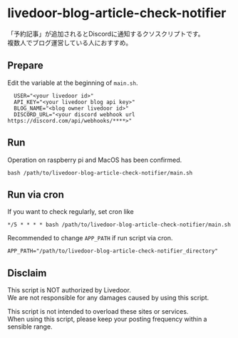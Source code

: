 # livedoor-blog-article-check-notifier

「予約記事」が追加されるとDiscordに通知するクソスクリプトです。<br>
複数人でブログ運営している人におすすめ。

## Prepare

Edit the variable at the beginning of `main.sh`.
```
  USER="<your livedoor id>"
  API_KEY="<your livedoor blog api key>"
  BLOG_NAME="<blog owner livedoor id>"
  DISCORD_URL="<your discord webhook url https://discord.com/api/webhooks/****>"
```

## Run

Operation on raspberry pi and MacOS has been confirmed.
```
bash /path/to/livedoor-blog-article-check-notifier/main.sh
```

## Run via cron
If you want to check regularly, set cron like

```
*/5 * * * * bash /path/to/livedoor-blog-article-check-notifier/main.sh
```

Recommended to change `APP_PATH` if run script via cron.
```
APP_PATH="/path/to/livedoor-blog-article-check-notifier_directory"
```

## Disclaim

This script is NOT authorized by Livedoor.<br>
We are not responsible for any damages caused by using this script.

This script is not intended to overload these sites or services.<br>
When using this script, please keep your posting frequency within a sensible range.
